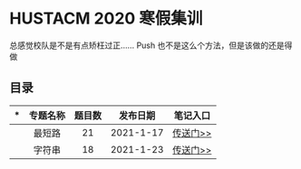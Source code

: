 # HUSTACM 2020 寒假集训

总感觉校队是不是有点矫枉过正…… Push 也不是这么个方法，但是该做的还是得做

## 目录

| *    | 专题名称 | 题目数 | 发布日期  |           笔记入口           |
| ---- | :------: | :----: | :-------: | :--------------------------: |
|      |  最短路  |   21   | 2021-1-17 | [传送门>>](最短路/README.md) |
|      |  字符串  |   18   | 2021-1-23 | [传送门>>](字符串/README.md) |